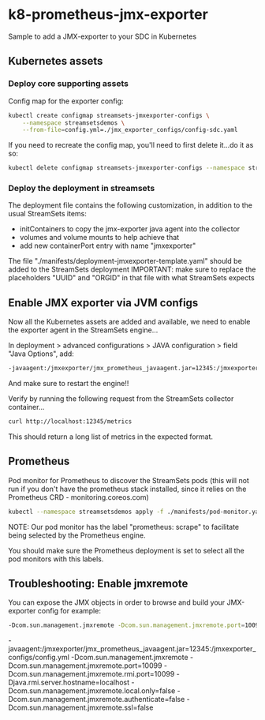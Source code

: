 k8-prometheus-jmx-exporter
=======================================

Sample to add a JMX-exporter to your SDC in Kubernetes

## Kubernetes assets

### Deploy core supporting assets

Config map for the exporter config:

```sh
kubectl create configmap streamsets-jmxexporter-configs \
    --namespace streamsetsdemos \
    --from-file=config.yml=./jmx_exporter_configs/config-sdc.yaml
```

If you need to recreate the config map, you'll need to first delete it...do it as so:

```sh
kubectl delete configmap streamsets-jmxexporter-configs --namespace streamsetsdemos
```

### Deploy the deployment in streamsets

The deployment file contains the following customization, in addition to the usual StreamSets items:
- initContainers to copy the jmx-exporter java agent into the collector
- volumes and volume mounts to help achieve that
- add new containerPort entry with name "jmxexporter"

The file "./manifests/deployment-jmxexporter-template.yaml" should be added to the StreamSets deployment
IMPORTANT: make sure to replace the placeholders "UUID" and "ORGID" in that file with what StreamSets expects

## Enable JMX exporter via JVM configs

Now all the Kubernetes assets are added and available, we need to enable the exporter agent in the StreamSets engine...

In deployment > advanced configurations > JAVA configuration > field "Java Options", add:

```sh
-javaagent:/jmxexporter/jmx_prometheus_javaagent.jar=12345:/jmxexporter_configs/config.yml
```

And make sure to restart the engine!!

Verify by running the following request from the StreamSets collector container...

```sh
curl http://localhost:12345/metrics
```

This should return a long list of metrics in the expected format.

## Prometheus

Pod monitor for Prometheus to discover the StreamSets pods (this will not run if you don't have the prometheus stack installed, since it relies on the Prometheus CRD - monitoring.coreos.com)

```sh
kubectl --namespace streamsetsdemos apply -f ./manifests/pod-monitor.yaml
```

NOTE: Our pod monitor has the label "prometheus: scrape" to facilitate being selected by the Prometheus engine.

You should make sure the Prometheus deployment is set to select all the pod monitors with this labels.

## Troubleshooting: Enable jmxremote

You can expose the JMX objects in order to browse and build your JMX-exporter config for example:

```sh
-Dcom.sun.management.jmxremote -Dcom.sun.management.jmxremote.port=10099 -Dcom.sun.management.jmxremote.rmi.port=10099 -Djava.rmi.server.hostname=localhost -Dcom.sun.management.jmxremote.local.only=false -Dcom.sun.management.jmxremote.authenticate=false -Dcom.sun.management.jmxremote.ssl=false
```

-javaagent:/jmxexporter/jmx_prometheus_javaagent.jar=12345:/jmxexporter_configs/config.yml -Dcom.sun.management.jmxremote -Dcom.sun.management.jmxremote.port=10099 -Dcom.sun.management.jmxremote.rmi.port=10099 -Djava.rmi.server.hostname=localhost -Dcom.sun.management.jmxremote.local.only=false -Dcom.sun.management.jmxremote.authenticate=false -Dcom.sun.management.jmxremote.ssl=false
